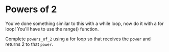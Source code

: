 # Powers of 2

You've done something similar to this with a while loop, now do it with a for loop! You'll have to use the range() function.

Complete `powers_of_2` using a for loop so that receives the `power` and returns 2 to that `power`.